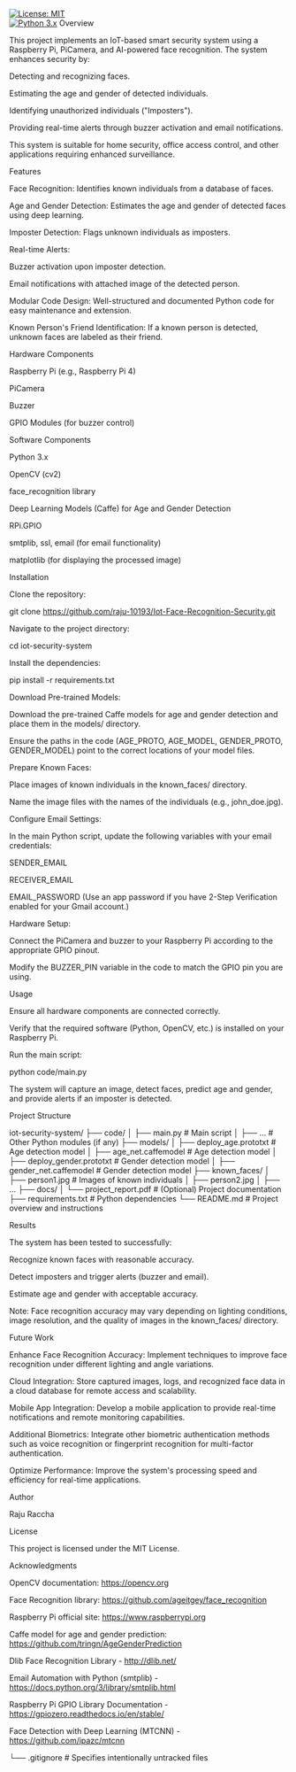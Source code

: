 [![License: MIT](https://img.shields.io/badge/License-MIT-yellow.svg)](https://opensource.org/licenses/MIT)  
[![Python 3.x](https://img.shields.io/badge/python-3.x-blue.svg)](https://www.python.org/downloads/)
Overview

This project implements an IoT-based smart security system using a Raspberry Pi, PiCamera, and AI-powered face recognition. The system enhances security by:

Detecting and recognizing faces.

Estimating the age and gender of detected individuals.

Identifying unauthorized individuals ("Imposters").

Providing real-time alerts through buzzer activation and email notifications.

This system is suitable for home security, office access control, and other applications requiring enhanced surveillance.

Features

Face Recognition: Identifies known individuals from a database of faces.

Age and Gender Detection: Estimates the age and gender of detected faces using deep learning.

Imposter Detection: Flags unknown individuals as imposters.

Real-time Alerts:

Buzzer activation upon imposter detection.

Email notifications with attached image of the detected person.

Modular Code Design: Well-structured and documented Python code for easy maintenance and extension.

Known Person's Friend Identification: If a known person is detected, unknown faces are labeled as their friend.

Hardware Components

Raspberry Pi (e.g., Raspberry Pi 4)

PiCamera

Buzzer

GPIO Modules (for buzzer control)

Software Components

Python 3.x

OpenCV (cv2)

face_recognition library

Deep Learning Models (Caffe) for Age and Gender Detection

RPi.GPIO

smtplib, ssl, email (for email functionality)

matplotlib (for displaying the processed image)

Installation

Clone the repository:

git clone https://github.com/raju-10193/Iot-Face-Recognition-Security.git

Navigate to the project directory:

cd iot-security-system

Install the dependencies:

pip install -r requirements.txt

Download Pre-trained Models:

Download the pre-trained Caffe models for age and gender detection and place them in the models/ directory.

Ensure the paths in the code (AGE_PROTO, AGE_MODEL, GENDER_PROTO, GENDER_MODEL) point to the correct locations of your model files.

Prepare Known Faces:

Place images of known individuals in the known_faces/ directory.

Name the image files with the names of the individuals (e.g., john_doe.jpg).

Configure Email Settings:

In the main Python script, update the following variables with your email credentials:

SENDER_EMAIL

RECEIVER_EMAIL

EMAIL_PASSWORD (Use an app password if you have 2-Step Verification enabled for your Gmail account.)

Hardware Setup:

Connect the PiCamera and buzzer to your Raspberry Pi according to the appropriate GPIO pinout.

Modify the BUZZER_PIN variable in the code to match the GPIO pin you are using.

Usage

Ensure all hardware components are connected correctly.

Verify that the required software (Python, OpenCV, etc.) is installed on your Raspberry Pi.

Run the main script:

python code/main.py

The system will capture an image, detect faces, predict age and gender, and provide alerts if an imposter is detected.

Project Structure

iot-security-system/
├── code/
│   ├── main.py           # Main script
│   ├── ...               # Other Python modules (if any)
├── models/
│   ├── deploy_age.prototxt   # Age detection model
│   ├── age_net.caffemodel    # Age detection model
│   ├── deploy_gender.prototxt # Gender detection model
│   ├── gender_net.caffemodel  # Gender detection model
├── known_faces/
│   ├── person1.jpg       # Images of known individuals
│   ├── person2.jpg
│   ├── ...
├── docs/
│   └── project_report.pdf  # (Optional) Project documentation
├── requirements.txt      # Python dependencies
└── README.md             # Project overview and instructions

Results

The system has been tested to successfully:

Recognize known faces with reasonable accuracy.

Detect imposters and trigger alerts (buzzer and email).

Estimate age and gender with acceptable accuracy.

Note: Face recognition accuracy may vary depending on lighting conditions, image resolution, and the quality of images in the known_faces/ directory.

Future Work

Enhance Face Recognition Accuracy: Implement techniques to improve face recognition under different lighting and angle variations.

Cloud Integration: Store captured images, logs, and recognized face data in a cloud database for remote access and scalability.

Mobile App Integration: Develop a mobile application to provide real-time notifications and remote monitoring capabilities.

Additional Biometrics: Integrate other biometric authentication methods such as voice recognition or fingerprint recognition for multi-factor authentication.

Optimize Performance: Improve the system's processing speed and efficiency for real-time applications.

Author

Raju Raccha

License

This project is licensed under the MIT License.

Acknowledgments

OpenCV documentation: https://opencv.org

Face Recognition library: https://github.com/ageitgey/face_recognition

Raspberry Pi official site: https://www.raspberrypi.org

Caffe model for age and gender prediction: https://github.com/tringn/AgeGenderPrediction

Dlib Face Recognition Library - http://dlib.net/

Email Automation with Python (smtplib) - https://docs.python.org/3/library/smtplib.html

Raspberry Pi GPIO Library Documentation - https://gpiozero.readthedocs.io/en/stable/

Face Detection with Deep Learning (MTCNN) - https://github.com/ipazc/mtcnn

└── .gitignore            # Specifies intentionally untracked files


